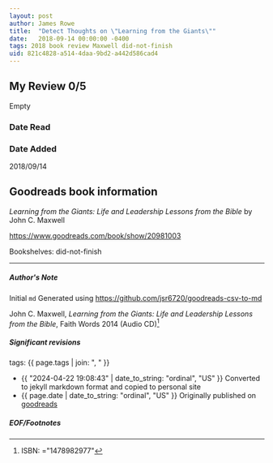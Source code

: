 ```yaml
---
layout: post
author: James Rowe
title:  "Detect Thoughts on \"Learning from the Giants\""
date:   2018-09-14 00:00:00 -0400
tags: 2018 book review Maxwell did-not-finish
uid: 821c4828-a514-4daa-9bd2-a442d586cad4
---
```


<!-- highly dependent on how you personally use jekyll templates, and how you want this to show up -->
<!-- escape any jekyll keys with double brackets -->

## My Review 0/5

Empty

### Date Read


### Date Added
2018/09/14

## Goodreads book information

*Learning from the Giants: Life and Leadership Lessons from the Bible* by John C. Maxwell

https://www.goodreads.com/book/show/20981003

Bookshelves: did-not-finish

---

##### Author's Note

Initial `md` Generated using https://github.com/jsr6720/goodreads-csv-to-md

John C. Maxwell, *Learning from the Giants: Life and Leadership Lessons from the Bible*,  Faith Words 2014 (Audio CD)[^1]

##### Significant revisions

tags: {{ page.tags | join: ", " }} <!-- todo move this somewhere -->

- {{ "2024-04-22 19:08:43" | date_to_string: "ordinal", "US" }} Converted to jekyll markdown format and copied to personal site
- {{ page.date | date_to_string: "ordinal", "US" }} Originally published on [goodreads](https://www.goodreads.com)

##### EOF/Footnotes

[^1]: ISBN: ="1478982977"